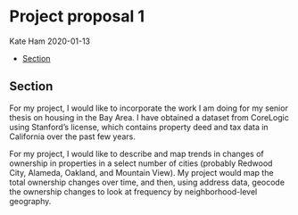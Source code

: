 Project proposal 1
================
Kate Ham
2020-01-13

  - [Section](#section)

## Section

For my project, I would like to incorporate the work I am doing for my
senior thesis on housing in the Bay Area. I have obtained a dataset from
CoreLogic using Stanford’s license, which contains property deed and tax
data in California over the past few years.

For my project, I would like to describe and map trends in changes of
ownership in properties in a select number of cities (probably Redwood
City, Alameda, Oakland, and Mountain View). My project would map the
total ownership changes over time, and then, using address data, geocode
the ownership changes to look at frequency by neighborhood-level
geography.
